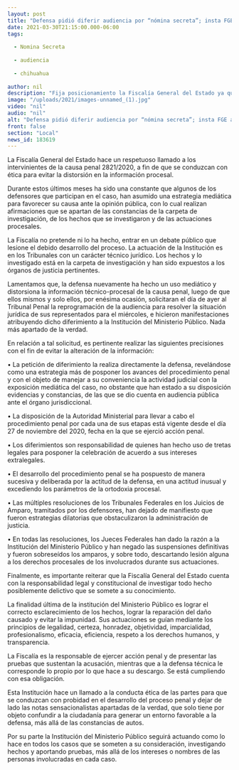 ```yaml
---
layout: post
title: "Defensa pidió diferir audiencia por “nómina secreta”; insta FGE a intervinientes a conducirse con ética"
date: 2021-03-30T21:15:00.000-06:00
tags:
  
  - Nomina Secreta
  
  - audiencia
  
  - chihuahua
  
author: nil
description: "Fija posicionamiento la Fiscalía General del Estado ya que la defensa nuevamente ha hecho un uso mediático y distorsiona la información técnico-procesal de la causa penal 2821/2020"
image: "/uploads/2021/images-unnamed_(1).jpg"
video: "nil"
audio: "nil"
alt: "Defensa pidió diferir audiencia por “nómina secreta”; insta FGE a intervinientes a conducirse con ética"
front: false
section: "Local"
news_id: 183619
---
```


La Fiscalía General del Estado hace un respetuoso llamado a los intervinientes de la causa penal 2821/2020, a fin de que se conduzcan con ética para evitar la distorsión en la información procesal.

 

Durante estos últimos meses ha sido una constante que algunos de los defensores que participan en el caso, han asumido una estrategia mediática para favorecer su causa ante la opinión pública, con lo cual realizan afirmaciones que se apartan de las constancias de la carpeta de investigación, de los hechos que se investigaron y de las actuaciones procesales.

 

La Fiscalía no pretende ni lo ha hecho, entrar en un debate público que lesione el debido desarrollo del proceso. La actuación de la Institución es en los Tribunales con un carácter técnico jurídico. Los hechos y lo investigado está en la carpeta de investigación y han sido expuestos a los órganos de justicia pertinentes.

 

Lamentamos que, la defensa nuevamente ha hecho un uso mediático y distorsiona la información técnico-procesal de la causa penal, luego de que ellos mismos y solo ellos, por enésima ocasión, solicitaran el día de ayer al Tribunal Penal la reprogramación de la audiencia para resolver la situación jurídica de sus representados para el miércoles, e hicieron manifestaciones atribuyendo dicho diferimiento a la Institución del Ministerio Público. Nada más apartado de la verdad.

 

En relación a tal solicitud, es pertinente realizar las siguientes precisiones con el fin de evitar la alteración de la información:

 

•        La petición de diferimiento la realiza directamente la defensa, revelándose como una estrategia más de posponer los avances del procedimiento penal y con el objeto de manejar a su conveniencia la actividad judicial con la exposición mediática del caso, no obstante que han estado a su disposición evidencias y constancias, de las que se dio cuenta en audiencia pública ante el órgano jurisdiccional.

 

•        La disposición de la Autoridad Ministerial para llevar a cabo el procedimiento penal por cada una de sus etapas está vigente desde el día 27 de noviembre del 2020, fecha en la que se ejerció acción penal.

 

•        Los diferimientos son responsabilidad de quienes han hecho uso de tretas legales para posponer la celebración de acuerdo a sus intereses extralegales.

 

•        El desarrollo del procedimiento penal se ha pospuesto de manera sucesiva y deliberada por la actitud de la defensa, en una actitud inusual y excediendo los parámetros de la ortodoxia procesal.

 

•        Las múltiples resoluciones de los Tribunales Federales en los Juicios de Amparo, tramitados por los defensores, han dejado de manifiesto que fueron estrategias dilatorias que obstaculizaron la administración de justicia.

 

•        En todas las resoluciones, los Jueces Federales han dado la razón a la Institución del Ministerio Público y han negado las suspensiones definitivas y fueron sobreseídos los amparos, y sobre todo, descartando lesión alguna a los derechos procesales de los involucrados durante sus actuaciones.

 

Finalmente, es importante reiterar que la Fiscalía General del Estado cuenta con la responsabilidad legal y constitucional de investigar todo hecho posiblemente delictivo que se somete a su conocimiento.

 

La finalidad última de la institución del Ministerio Público es lograr el correcto esclarecimiento de los hechos, lograr la reparación del daño causado y evitar la impunidad. Sus actuaciones se guían mediante los principios de legalidad, certeza, honradez, objetividad, imparcialidad, profesionalismo, eficacia, eficiencia, respeto a los derechos humanos, y transparencia.

 

La Fiscalía es la responsable de ejercer acción penal y de presentar las pruebas que sustentan la acusación, mientras que a la defensa técnica le corresponde lo propio por lo que hace a su descargo. Se está cumpliendo con esa obligación.

 

Esta Institución hace un llamado a la conducta ética de las partes para que se conduzcan con probidad en el desarrollo del proceso penal y dejar de lado las notas sensacionalistas apartadas de la verdad, que solo tiene por objeto confundir a la ciudadanía para generar un entorno favorable a la defensa, más allá de las constancias de autos.

 

Por su parte la Institución del Ministerio Público seguirá actuando como lo hace en todos los casos que se someten a su consideración, investigando hechos y aportando pruebas, más allá de los intereses o nombres de las personas involucradas en cada caso.